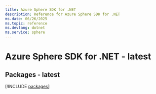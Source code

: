 ```yaml
---
title: Azure Sphere SDK for .NET
description: Reference for Azure Sphere SDK for .NET
ms.date: 06/26/2025
ms.topic: reference
ms.devlang: dotnet
ms.service: sphere
---
```

# Azure Sphere SDK for .NET - latest
## Packages - latest
[!INCLUDE [packages](sphere-index.md)]